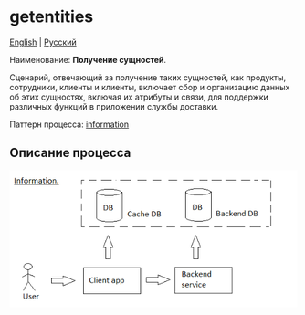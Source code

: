 # getentities

[English](getentities.md) | [Русский](getentities.ru.md)

Наименование: **Получение сущностей**.

Сценарий, отвечающий за получение таких сущностей, как продукты, сотрудники, клиенты и клиенты, включает сбор и организацию данных об этих сущностях, включая их атрибуты и связи, для поддержки различных функций в приложении службы доставки.

Паттерн процесса: [information](../../processpatterns/information.md)

## Описание процесса

![information_overall](../../img/information_overall.png)
